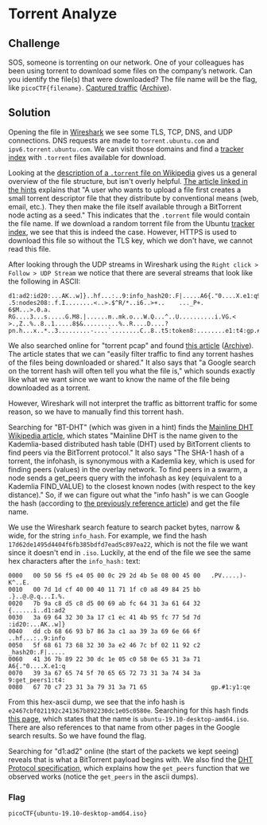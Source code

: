# Torrent Analyze

## Challenge

SOS, someone is torrenting on our network. One of your colleagues has been using torrent to download some files on the company’s network. Can you identify the file(s) that were downloaded? The file name will be the flag, like `picoCTF{filename}`. [Captured traffic](https://artifacts.picoctf.net/c/206/torrent.pcap) ([Archive](https://web.archive.org/web/20220325004713/https://artifacts.picoctf.net/c/206/torrent.pcap)).

## Solution

Opening the file in [Wireshark](https://www.wireshark.org/) we see some TLS, TCP, DNS, and UDP connections. DNS requests are made to `torrent.ubuntu.com` and `ipv6.torrent.ubuntu.com`. We can visit those domains and find a [tracker index](https://ipv6.torrent.ubuntu.com/tracker_index) with `.torrent` files available for download.

Looking at the [description of a `.torrent` file on Wikipedia](https://en.wikipedia.org/wiki/Torrent_file) gives us a general overview of the file structure, but isn't overly helpful. [The article linked in the hints](https://www.techworm.net/2017/03/seeds-peers-leechers-torrents-language.html) explains that "A user who wants to upload a file first creates a small torrent descriptor file that they distribute by conventional means (web, email, etc.). They then make the file itself available through a BitTorrent node acting as a seed." This indicates that the `.torrent` file would contain the file name. If we download a random torrent file from the Ubuntu [tracker index](https://ipv6.torrent.ubuntu.com/tracker_index), we see that this is indeed the case. However, HTTPS is used to download this file so without the TLS key, which we don't have, we cannot read this file.

After looking through the UDP streams in Wireshark using the `Right click > Follow > UDP Stream` we notice that there are several streams that look like the following in ASCII:

```
d1:ad2:id20:...AK..w]}..hf...:..9:info_hash20:.F|.....A6{."0....X.e1:q9:get_peers1:t4:gp.#1:y1:qed1:rd2:id20:..0[.'..7.*}..YE.e .5:nodes208:.f.I........<..>.$^R/*..i6..>+..	..._P+.
6$M...>.0.a.	RG....3...s.....G.M8.|......m..mk.o...W.Q...^..U..........i.VG.<
>.,Z..%..8..1.....8$&..........%..R....D....?pn.h...x..*..3.........-....`........C..8..t5:token8:........e1:t4:gp.#1:y1:re
```

We also searched online for "torrent pcap" and found [this article](https://www.malware-traffic-analysis.net/2013/09/14/index.html) ([Archive](https://web.archive.org/web/20220325011426/https://www.malware-traffic-analysis.net/2013/09/14/index.html)). The article states that we can "easily filter traffic to find any torrent hashes of the files being downloaded or shared." It also says that "a Google search on the torrent hash will often tell you what the file is," which sounds exactly like what we want since we want to know the name of the file being downloaded as a torrent.

However, Wireshark will not interpret the traffic as bittorrent traffic for some reason, so we have to manually find this torrent hash.

Searching for "BT-DHT" (which was given in a hint) finds the [Mainline DHT Wikipedia article](https://en.wikipedia.org/wiki/Mainline_DHT), which states "Mainline DHT is the name given to the Kademlia-based distributed hash table (DHT) used by BitTorrent clients to find peers via the BitTorrent protocol." It also says "The SHA-1 hash of a torrent, the infohash, is synonymous with a Kademlia key, which is used for finding peers (values) in the overlay network. To find peers in a swarm, a node sends a get_peers query with the infohash as key (equivalent to a Kademlia FIND_VALUE) to the closest known nodes (with respect to the key distance)." So, if we can figure out what the "info hash" is we can Google the hash (according to [the previously reference article](https://www.malware-traffic-analysis.net/2013/09/14/index.html)) and get the file name.

We use the Wireshark search feature to search packet bytes, narrow & wide, for the string `info_hash`. For example, we find the hash `17d62de1495d4404f6fb385bdfd7ead5c897ea22`, which is not the file we want since it doesn't end in `.iso`. Luckily, at the end of the file we see the same hex characters after the `info_hash:` text:

```
0000   00 50 56 f5 e4 05 00 0c 29 2d 4b 5e 08 00 45 00   .PV.....)-K^..E.
0010   00 7d 1d cf 40 00 40 11 71 1f c0 a8 49 84 25 bb   .}..@.@.q...I.%.
0020   7b 9a c8 d5 c8 d5 00 69 ab fc 64 31 3a 61 64 32   {......i..d1:ad2
0030   3a 69 64 32 30 3a 17 c1 ec 41 4b 95 fc 77 5d 7d   :id20:...AK..w]}
0040   dd cb 68 66 93 b7 86 3a c1 aa 39 3a 69 6e 66 6f   ..hf...:..9:info
0050   5f 68 61 73 68 32 30 3a e2 46 7c bf 02 11 92 c2   _hash20:.F|.....
0060   41 36 7b 89 22 30 dc 1e 05 c0 58 0e 65 31 3a 71   A6{."0....X.e1:q
0070   39 3a 67 65 74 5f 70 65 65 72 73 31 3a 74 34 3a   9:get_peers1:t4:
0080   67 70 c7 23 31 3a 79 31 3a 71 65                  gp.#1:y1:qe
```

From this hex-ascii dump, we see that the info hash is `e2467cbf021192c241367b892230dc1e05c0580e`. Searching for this hash finds [this page](https://linuxtracker.org/index.php?page=torrent-details&id=e2467cbf021192c241367b892230dc1e05c0580e), which states that the name is `ubuntu-19.10-desktop-amd64.iso`. There are also references to that name from other pages in the Google search results. So we have found the flag.

Searching for "d1:ad2" online (the start of the packets we kept seeing) reveals that is what a BitTorrent payload begins with. We also find the [DHT Protocol specification](http://bittorrent.org/beps/bep_0005.html), which explains how the `get_peers` function that we observed works (notice the `get_peers` in the ascii dumps).

### Flag

`picoCTF{ubuntu-19.10-desktop-amd64.iso}`
